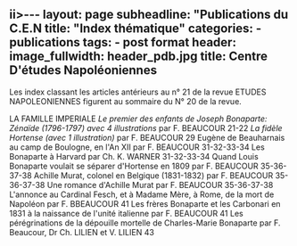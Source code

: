 ii>---
layout: page
subheadline:  "Publications du C.E.N
title:  "Index thématique"
categories:
    - publications
tags:
    - post format
header:
  image_fullwidth: header_pdb.jpg
  title: Centre D'études Napoléoniennes
---

Les index classant les articles antérieurs au n° 21 de la revue ETUDES NAPOLEONIENNES  figurent au sommaire du N° 20 de la revue.

LA FAMILLE IMPERIALE
<i>Le premier des enfants de Joseph Bonaparte: Zénaïde (1796-1797) avec 4 illustrations</i>
 par F. BEAUCOUR										                                        21-22
<i>La fidèle Hortense (avec 1 illustration)</i> par F. BEAUCOUR					                    29
Eugène de Beauharnais au camp de Boulogne, en l'An XII par F. BEAUCOUR		                31-32-33-34
Les Bonaparte à Harvard  par Ch. K. WARNER						                            31-32-33-34
Quand Louis Bonaparte voulait se séparer d'Hortense en 1809 par F. BEAUCOUR	                35-36-37-38
Achille Murat, colonel en Belgique (1831-1832) par F. BEAUCOUR			                    35-36-37-38
Une romance d'Achille Murat par F. BEAUCOUR 					                                35-36-37-38
L'annonce au Cardinal Fesch, et à Madame Mère, à Rome, de la mort de Napoléon 
par F. BBEAUCOUR										                                        41
Les frères Bonaparte et les Carbonari en 1831 à la naissance de l'unité italienne 
par F. BEAUCOUR										                                            41
Les pérégrinations de la dépouille mortelle de Charles-Marie Bonaparte par F. Beaucour, 
Dr Ch. LILIEN et V. LILIEN								                                        43
